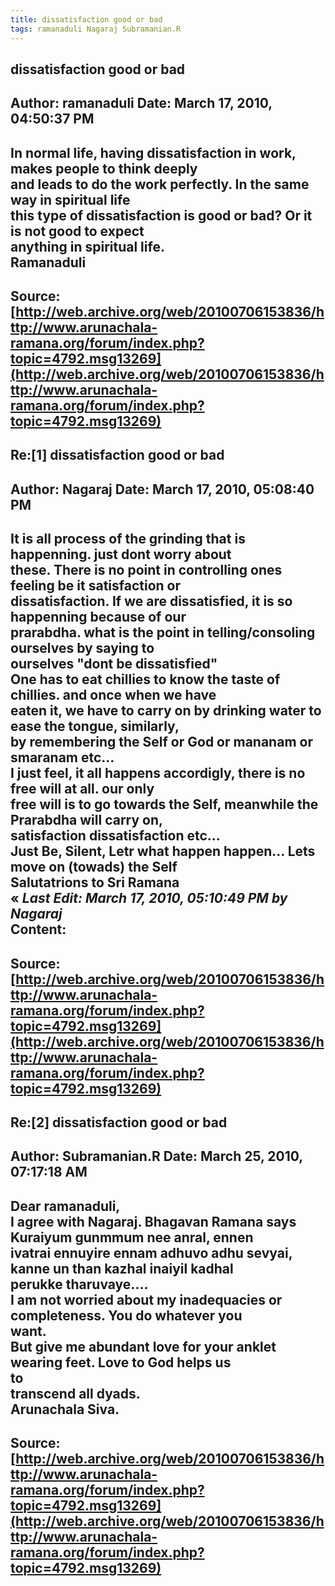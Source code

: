 ```yaml
--- 
title: dissatisfaction good or bad   
tags: ramanaduli Nagaraj Subramanian.R  
---  
```

## dissatisfaction good or bad  
Author: ramanaduli          Date: March 17, 2010, 04:50:37 PM  
---  
In normal life, having dissatisfaction in work, makes people to think deeply  
and leads to do the work perfectly. In the same way in spiritual life   
this type of dissatisfaction is good or bad? Or it is not good to expect  
anything in spiritual life.   
Ramanaduli
 ---  
Source:[http://web.archive.org/web/20100706153836/http://www.arunachala-ramana.org/forum/index.php?topic=4792.msg13269](http://web.archive.org/web/20100706153836/http://www.arunachala-ramana.org/forum/index.php?topic=4792.msg13269)   
---  

## Re:[1] dissatisfaction good or bad  
Author: Nagaraj             Date: March 17, 2010, 05:08:40 PM  
---  
It is all process of the grinding that is happenning. just dont worry about  
these. There is no point in controlling ones feeling be it satisfaction or  
dissatisfaction. If we are dissatisfied, it is so happenning because of our  
prarabdha. what is the point in telling/consoling ourselves by saying to  
ourselves "dont be dissatisfied"   
One has to eat chillies to know the taste of chillies. and once when we have  
eaten it, we have to carry on by drinking water to ease the tongue, similarly,  
by remembering the Self or God or mananam or smaranam etc...   
I just feel, it all happens accordigly, there is no free will at all. our only  
free will is to go towards the Self, meanwhile the Prarabdha will carry on,  
satisfaction dissatisfaction etc...   
Just Be, Silent, Letr what happen happen... Lets move on (towads) the Self   
Salutatrions to Sri Ramana   
« _Last Edit: March 17, 2010, 05:10:49 PM by Nagaraj_  
Content:
 ---  
Source:[http://web.archive.org/web/20100706153836/http://www.arunachala-ramana.org/forum/index.php?topic=4792.msg13269](http://web.archive.org/web/20100706153836/http://www.arunachala-ramana.org/forum/index.php?topic=4792.msg13269)   
---  

## Re:[2] dissatisfaction good or bad  
Author: Subramanian.R       Date: March 25, 2010, 07:17:18 AM  
---  
Dear ramanaduli,   
I agree with Nagaraj. Bhagavan Ramana says Kuraiyum gunmmum nee anral, ennen   
ivatrai ennuyire ennam adhuvo adhu sevyai, kanne un than kazhal inaiyil kadhal   
perukke tharuvaye....   
I am not worried about my inadequacies or completeness. You do whatever you  
want.   
But give me abundant love for your anklet wearing feet. Love to God helps us  
to   
transcend all dyads.   
Arunachala Siva.
 ---  
Source:[http://web.archive.org/web/20100706153836/http://www.arunachala-ramana.org/forum/index.php?topic=4792.msg13269](http://web.archive.org/web/20100706153836/http://www.arunachala-ramana.org/forum/index.php?topic=4792.msg13269)   
---  

